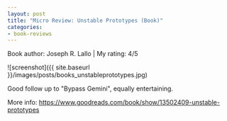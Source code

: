 ```yaml
---
layout: post
title: "Micro Review: Unstable Prototypes (Book)"
categories:
- book-reviews
---
```


<p>Book author: Joseph R. Lallo | My rating: 4/5</p>


![screenshot]({{ site.baseurl }}/images/posts/books_unstableprototypes.jpg)


<p>Good follow up to "Bypass Gemini", equally entertaining.</p>
<p>More info: <a href="https://www.goodreads.com/book/show/13502409-unstable-prototypes">https://www.goodreads.com/book/show/13502409-unstable-prototypes</a><p>
